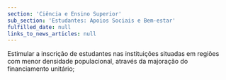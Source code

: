 ```yaml
---
section: 'Ciência e Ensino Superior'
sub_section: 'Estudantes: Apoios Sociais e Bem-estar'
fulfilled_date: null
links_to_news_articles: null
---
```


Estimular a inscrição de estudantes nas instituições situadas em regiões com menor densidade populacional, através da majoração do financiamento unitário;